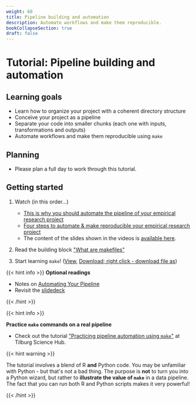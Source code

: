 ```yaml
---
weight: 60
title: Pipeline building and automation
description: Automate workflows and make them reproducible.
bookCollapseSection: true
draft: false
---
```


# Tutorial: Pipeline building and automation

## Learning goals

* Learn how to organize your project with a coherent directory structure
* Conceive your project as a pipeline
* Separate your code into smaller chunks (each one with inputs, transformations and outputs)
* Automate workflows and make them reproducible using `make`
<!--* Documenting Source Code and Pipeline workflows
* Describe raw data using a template
-->

## Planning

- Please plan a full day to work through this tutorial.

## Getting started

1. Watch (in this order...)
    - [This is why you should automate the pipeline of your empirical research project](https://youtu.be/9aivqe-phL0)
    - [Four steps to automate & make reproducible your empirical research project](https://youtu.be/rJGGCX6bcPo)
    - The content of the slides shown in the videos is [available here](pipelineautomation.pdf).

2. Read the building block ["What are makefiles"](https://tilburgsciencehub.com/learn/makefiles)

3. Start learning `make`! ([View](make-tutorial.html), [Download; right click - download file as](make-tutorial.Rmd))

{{< hint info >}}
__Optional readings__

- Notes on [Automating Your Pipeline](https://tilburgsciencehub.com/tutorials/project-management/principles-of-project-setup-and-workflow-management/automation/)
- Revisit the [slidedeck](https://github.com/STAT545-UBC/STAT545-UBC-original-website/blob/master/automation01_slides/slides.md)

{{< /hint >}}

{{< hint info >}}

<!--

-->

__Practice `make` commands on a real pipeline__

- Check out the tutorial ["Practicing pipeline automation using `make`"](https://tilburgsciencehub.com/tutorials/reproducible-research/practicing-pipeline-automation-make/overview/) at Tilburg Science Hub.

{{< hint warning >}}

The tutorial involves a blend of R __and__ Python code. You may be unfamiliar with Python - but that's not a bad thing. The purpose is __not__ to turn you into a Python wizard, but rather to __illustrate the value of `make`__ in a data pipeline. The fact that you can run both R and Python scripts makes it very powerful!

{{< /hint >}}

<!--
In the live session of this week, we'll see how we can quickly make changes to the workflow (e.g., swapping around files and directories) without breaking the pipeline.
- It's important you've covered the learn & practice part yourself, before attending the live stream.
-->
<!--Make sure to fully understand the details of the practise [workflow](https://tsh-website.netlify.app/tutorials/more-tutorials/implement-an-efficient-and-reproducible-workflow/implement-an-efficient-and-reproducible-workflow-overview/), to get most out of this session!
-->
